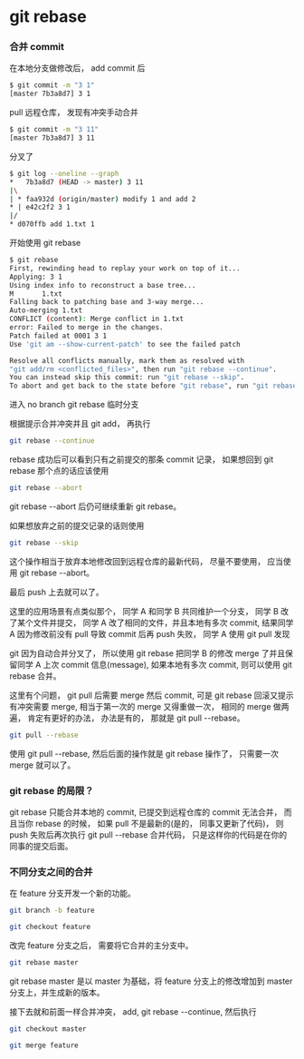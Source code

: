 # git rebase

### 合并 commit

在本地分支做修改后， add commit 后 

```bash
$ git commit -m "3 1"
[master 7b3a8d7] 3 1
```

pull 远程仓库， 发现有冲突手动合并

```bash
$ git commit -m "3 11"
[master 7b3a8d7] 3 11
```

分叉了

```bash
$ git log --oneline --graph
*   7b3a8d7 (HEAD -> master) 3 11
|\
| * faa932d (origin/master) modify 1 and add 2
* | e42c2f2 3 1
|/
* d070ffb add 1.txt 1

```

开始使用 git rebase

```bash
$ git rebase
First, rewinding head to replay your work on top of it...
Applying: 3 1
Using index info to reconstruct a base tree...
M       1.txt
Falling back to patching base and 3-way merge...
Auto-merging 1.txt
CONFLICT (content): Merge conflict in 1.txt
error: Failed to merge in the changes.
Patch failed at 0001 3 1
Use 'git am --show-current-patch' to see the failed patch

Resolve all conflicts manually, mark them as resolved with
"git add/rm <conflicted_files>", then run "git rebase --continue".
You can instead skip this commit: run "git rebase --skip".
To abort and get back to the state before "git rebase", run "git rebase --abort".
```

进入 no branch git rebase 临时分支

根据提示合并冲突并且 git add， 再执行 

```bash
git rebase --continue
```

rebase 成功后可以看到只有之前提交的那条 commit 记录， 如果想回到 git rebase 那个点的话应该使用

```bash
git rebase --abort
```

git rebase --abort 后仍可继续重新 git rebase。

如果想放弃之前的提交记录的话则使用

```bash
git rebase --skip
```

这个操作相当于放弃本地修改回到远程仓库的最新代码， 尽量不要使用， 应当使用 git rebase --abort。

最后 push 上去就可以了。

这里的应用场景有点类似那个， 同学 A 和同学 B 共同维护一个分支， 同学 B 改了某个文件并提交， 同学 A 改了相同的文件，并且本地有多次 commit,  结果同学 A 因为修改前没有 pull 导致 commit 后再 push 失败， 同学 A 使用 git pull 发现

git 因为自动合并分叉了， 所以使用 git rebase 把同学 B 的修改 merge 了并且保留同学 A 上次 commit 信息(message), 如果本地有多次 commit, 则可以使用 git rebase 合并。

这里有个问题， git pull 后需要 merge 然后 commit, 可是 git rebase 回滚又提示有冲突需要 merge, 相当于第一次的 merge 又得重做一次， 相同的 merge 做两遍， 肯定有更好的办法， 办法是有的， 那就是 git pull --rebase。

```bash
git pull --rebase
```

使用 git pull --rebase, 然后后面的操作就是 git rebase 操作了， 只需要一次 merge 就可以了。

### git rebase 的局限？

git rebase 只能合并本地的 commit,  已提交到远程仓库的 commit 无法合并， 而且当你 rebase 的时候， 如果 pull 不是最新的(是的， 同事又更新了代码)， 则 push 失败后再次执行 git pull --rebase 合并代码， 只是这样你的代码是在你的同事的提交后面。

### 不同分支之间的合并

 在  feature  分支开发一个新的功能。 

```bash
git branch -b feature

git checkout feature
```

改完 feature 分支之后， 需要将它合并的主分支中。 

```bash
git rebase master
```

git rebase master 是以 master 为基础，将 feature 分支上的修改增加到 master 分支上，并生成新的版本。

接下去就和前面一样合并冲突， add, git rebase --continue, 然后执行

 

```bash
git checkout master

git merge feature
```

